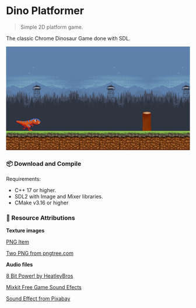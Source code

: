 # Dino Platformer
> Simple 2D platform game.

The classic Chrome Dinosaur Game done with SDL.

![Dino Screenshot](screenshot.png)

### :package: Download and Compile

Requirements:

- C++ 17 or higher.
- SDL2 with Image and Mixer libraries.
- CMake v3.16 or higher

### :raised_hands: Resource Attributions

**Texture images**

[PNG Item](https://www.pngitem.com/middle/TxTwxwJ_dino-sprite-sheet-png-download-transparent-png/)

[Two PNG from pngtree.com](https://pngtree.com/so/Two)

**Audio files**

[8 Bit Power! by HeatleyBros](https://www.youtube.com/watch?v=UJ9NbyPFTvY)

[Mixkit Free Game Sound Efects](https://mixkit.co/free-sound-effects/game)

[Sound Effect from Pixabay](https://pixabay.com/sound-effects/?utm_source=link-attribution&amp;utm_medium=referral&amp;utm_campaign=music&amp;utm_content=6462)
